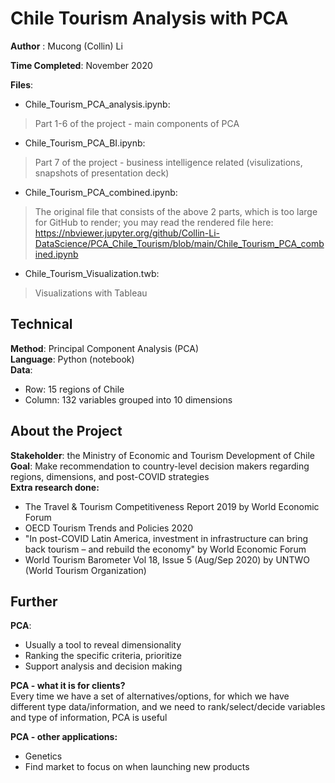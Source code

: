# Chile Tourism Analysis with PCA


**Author** : Mucong (Collin) Li

**Time Completed**: November 2020 

**Files**: 
 - Chile_Tourism_PCA_analysis.ipynb:  

> Part 1-6 of the project - main components of PCA

 - Chile_Tourism_PCA_BI.ipynb:        

> Part 7 of the project - business intelligence related (visulizations,
> snapshots of presentation deck)

 - Chile_Tourism_PCA_combined.ipynb:  

> The original file that consists of the above 2 parts, which is too
> large for GitHub to render; you may read the rendered file here:
> https://nbviewer.jupyter.org/github/Collin-Li-DataScience/PCA_Chile_Tourism/blob/main/Chile_Tourism_PCA_combined.ipynb

 - Chile_Tourism_Visualization.twb:  

> Visualizations with Tableau

## Technical
**Method**: Principal Component Analysis (PCA)        
**Language**: Python (notebook)        
**Data**: 
 - Row: 15 regions of Chile
 - Column: 132 variables grouped into 10 dimensions


## About the Project
**Stakeholder**: the Ministry of Economic and Tourism Development of Chile     
**Goal**: Make recommendation to country-level decision makers regarding regions, dimensions, and post-COVID strategies          
**Extra research done:**
- The Travel & Tourism Competitiveness Report 2019 by World Economic Forum
- OECD Tourism Trends and Policies 2020
- "In post-COVID Latin America, investment in infrastructure can bring back tourism – and rebuild the economy" by World Economic Forum
- World Tourism Barometer Vol 18, Issue 5 (Aug/Sep 2020) by UNTWO (World Tourism Organization)

## Further
 **PCA**: 
 - Usually a tool to reveal dimensionality
-   Ranking the specific criteria, prioritize
-   Support analysis and decision making

**PCA - what it is for clients?**          
Every time we have a set of alternatives/options, for which we have different type data/information, and we need to rank/select/decide variables and type of information, PCA is useful

 **PCA - other applications:**
-   Genetics
-   Find market to focus on when launching new products
